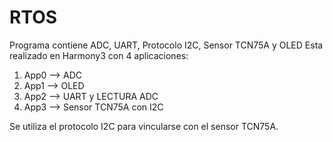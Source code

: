 # RTOS
Programa contiene ADC, UART, Protocolo I2C, Sensor TCN75A y OLED
Esta realizado en Harmony3 con 4 aplicaciones:


1. App0 --> ADC
2. App1 --> OLED
3. App2 --> UART y LECTURA ADC
4. App3 --> Sensor TCN75A con I2C

   
Se utiliza el  protocolo I2C para vincularse con el sensor TCN75A.

